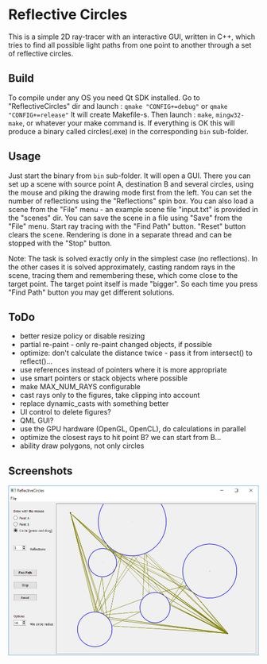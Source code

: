 Reflective Circles
==================

This is a simple 2D ray-tracer with an interactive GUI, written in C++, which
tries to find all possible light paths from one point to another through a set
of reflective circles.


Build
-----
To compile under any OS you need Qt SDK installed. Go to "ReflectiveCircles" dir
and launch :
`qmake "CONFIG+=debug"` or `qmake "CONFIG+=release"`
It will create Makefile-s. Then launch :
`make`, `mingw32-make`, or whatever your make command is.
If everything is OK this will produce a binary called circles(.exe) in the
corresponding `bin` sub-folder.


Usage
-----
Just start the binary from `bin` sub-folder. It will open a GUI. There you
can set up a scene with source point A, destination B and several circles,
using the mouse and piking the drawing mode first from the left.
You can set the number of reflections using the "Reflections" spin box.
You can also load a scene from the "File" menu - an example scene file
"input.txt" is provided in the "scenes" dir. You can save the scene in a file
using "Save" from the "File" menu. Start ray tracing with the "Find Path"
button. "Reset" button clears the scene. Rendering is done in a separate
thread and can be stopped with the "Stop" button.

Note: The task is solved exactly only in the simplest case (no reflections). In
the other cases it is solved approximately, casting random rays in the scene,
tracing them and remembering these, which come close to the target point. The
target point itself is made "bigger". So each time you press "Find Path" button
you may get different solutions.


ToDo
----
- better resize policy or disable resizing
- partial re-paint - only re-paint changed objects, if possible
- optimize: don't calculate the distance twice - pass it from intersect() to reflect()...
- use references instead of pointers where it is more appropriate
- use smart pointers or stack objects where possible
- make MAX_NUM_RAYS configurable
- cast rays only to the figures, take clipping into account
- replace dynamic_casts with something better
- UI control to delete figures?
- QML GUI?
- use the GPU hardware (OpenGL, OpenCL), do calculations in parallel
- optimize the closest rays to hit point B? we can start from B...
- ability draw polygons, not only circles


Screenshots
-----------

![screenshot](https://github.com/akirov/ReflectiveCircles/raw/master/screenshot1.jpg)
